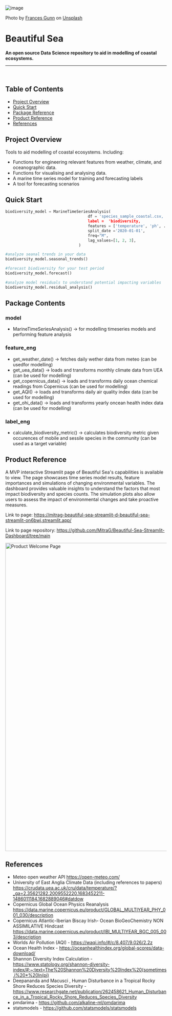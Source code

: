 ![image](imgs/frances-gunn-9dMzyieG4OI-unsplash.jpg)

Photo by <a href="https://unsplash.com/@francesgunn?utm_source=unsplash&utm_medium=referral&utm_content=creditCopyText">Frances Gunn</a> on <a href="https://unsplash.com/photos/9dMzyieG4OI?utm_source=unsplash&utm_medium=referral&utm_content=creditCopyText">Unsplash</a>
  
# Beautiful Sea
**An open source Data Science repository to aid in modelling of coastal ecosystems.**

---

<br>

## Table of Contents

- [Project Overview](#project-overview)
- [Quick Start](#quick-start)
- [Package Reference](#package-reference)
- [Product Reference](#product-reference)
- [References](#references)

## Project Overview

Tools to aid modelling of coastal ecosystems. Including:

- Functions for engineering relevant features from weather, climate, and oceanographic data.
- Functions for visualising and analysing data.
- A marine time series model for training and forecasting labels
- A tool for forecasting scenarios 

## Quick Start

```python
biodiversity_model = MarineTimeSeriesAnalysis(
                                    df = 'species_sample_coastal.csv,
                                    label =  'biodiversity,
                                    features = ['temperature', 'ph', ... 'chlorophyll'],
                                    split_date ='2020-01-01',
                                    freq="M",
                                    lag_values=[1, 2, 3],
                                )

#analyze seanal trends in your data
biodiversity_model.seasonal_trends()

#forecast biodiversity for your test period
biodiversity_model.forecast()

#analyze model residuals to understand potential impacting variables
biodiversity_model.residual_analysis()
```

## Package Contents
### model
- MarineTimeSeriesAnalysis() -> for modelling timeseries models and performing feature analysis

### feature_eng
- get_weather_date() -> fetches daily wether data from meteo (can be usedfor modelling)
- get_uea_data() -> loads and transforms monthly climate data from UEA (can be used for modelling)
- get_copernicus_data() -> loads and transforms daily ocean chemical readings from Copernicus (can be used for modelling)
- get_AQI() -> loads and transforms daily air quality index data (can be used for modelling)
- get_ohi_data() -> loads and transforms yearly oncean health index data (can be used for modelling)

### label_eng
- calculate_biodiversity_metric() -> calculates biodiversity metric given occurences of mobile and sessile species in the community (can be used as a target variable)

## Product Reference
A MVP interactive Streamlit page of Beautiful Sea's capabilities is available to view. The page showcases time series model results, feature importances and simulations of changing environmental variables. The dashboard provides valuable insights to understand the factors that most impact biodiversity and species counts. The simulation plots also allow users to assess the impact of environmental changes and take proactive measures.

Link to page: https://mitrag-beautiful-sea-streamlit-d-beautiful-sea-streamlit-on6bwj.streamlit.app/

Link to page repository: https://github.com/MitraG/Beautiful-Sea-Streamlit-Dashboard/tree/main

<img width="960" alt="Product Welcome Page" src="https://github.com/StuartJMc/beautiful-sea/assets/82417027/309852b0-7d05-495f-8b0f-8a477af23b42">

## References

- Meteo open weather API https://open-meteo.com/
- University of East Anglia Climate Data (including references to papers) https://crudata.uea.ac.uk/cru/data/temperature/?_ga=2.35621282.2009552220.1683452211-1486011184.1682889046#datdow
- Copernicus Global Ocean Physics Reanalysis https://data.marine.copernicus.eu/product/GLOBAL_MULTIYEAR_PHY_001_030/description
- Copernicus Atlantic-Iberian Biscay Irish- Ocean BioGeoChemistry NON ASSIMILATIVE Hindcast  https://data.marine.copernicus.eu/product/IBI_MULTIYEAR_BGC_005_003/description
- Worlds Air Pollution (AQI) - https://waqi.info/#/c/8.407/9.026/2.2z
- Ocean Health Index - https://oceanhealthindex.org/global-scores/data-download/
- Shannon Diversity Index Calculation - https://www.statology.org/shannon-diversity-index/#:~:text=The%20Shannon%20Diversity%20Index%20(sometimes,i%20*%20ln(pi)
- Deepananda and Macusci , Human Disturbance in a Tropical Rocky Shore Reduces Species Diversity - https://www.researchgate.net/publication/262458621_Human_Disturbance_in_a_Tropical_Rocky_Shore_Reduces_Species_Diversity
- pmdarima - https://github.com/alkaline-ml/pmdarima
- statsmodels - https://github.com/statsmodels/statsmodels

